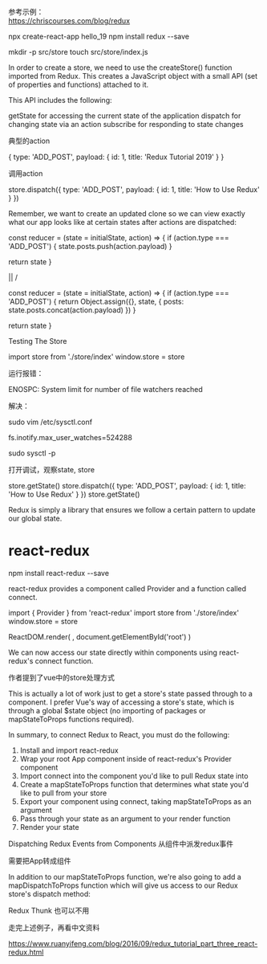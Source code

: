 参考示例：  
https://chriscourses.com/blog/redux

npx create-react-app hello_19
npm install redux --save

mkdir -p src/store
touch src/store/index.js

In order to create a store, we need to use the createStore() function imported from Redux. This creates a JavaScript object with a small API (set of properties and functions) attached to it.

This API includes the following:

getState for accessing the current state of the application
dispatch for changing state via an action
subscribe for responding to state changes

典型的action

{
  type: 'ADD_POST',
  payload: { id: 1, title: 'Redux Tutorial 2019' }
}

调用action

store.dispatch({ type: 'ADD_POST', payload: { id: 1, title: 'How to Use Redux' } })

Remember, we want to create an updated clone so we can view exactly what our app looks like at certain states after actions are dispatched:

const reducer = (state = initialState, action) => {
  if (action.type === 'ADD_POST') {
    state.posts.push(action.payload)
  }

  return state
}

||
\/

const reducer = (state = initialState, action) => {
  if (action.type === 'ADD_POST') {
    return Object.assign({}, state, {
      posts: state.posts.concat(action.payload)
    })
  }

  return state
}

Testing The Store

import store from './store/index'
window.store = store

运行报错：

ENOSPC: System limit for number of file watchers reached

解决：

sudo vim /etc/sysctl.conf
	
fs.inotify.max_user_watches=524288

sudo sysctl -p

打开调试，观察state, store

store.getState()
store.dispatch({ type: 'ADD_POST', payload: { id: 1, title: 'How to Use Redux' } })
store.getState()

Redux is simply a library that ensures we follow a certain pattern to update our global state.

react-redux
===========

npm install react-redux --save

react-redux provides a component called Provider and a function called connect.

import { Provider } from 'react-redux'
import store from './store/index'
window.store = store

ReactDOM.render(
  <Provider store={store}>
    <App />
  </Provider>,
  document.getElementById('root')
)

We can now access our state directly within components using react-redux's connect function.

作者提到了vue中的store处理方式

This is actually a lot of work just to get a store's state passed through to a component. I prefer Vue's way of accessing a store's state, which is through a global $state object (no importing of packages or mapStateToProps functions required).

In summary, to connect Redux to React, you must do the following:

1. Install and import react-redux
2. Wrap your root App component inside of react-redux's Provider component
3. Import connect into the component you'd like to pull Redux state into
4. Create a mapStateToProps function that determines what state you'd like to pull from your store
5. Export your component using connect, taking mapStateToProps as an argument
6. Pass through your state as an argument to your render function
7. Render your state

Dispatching Redux Events from Components
从组件中派发redux事件

需要把App转成组件

In addition to our mapStateToProps function, we're also going to add a mapDispatchToProps function which will give us access to our Redux store's dispatch method:

Redux Thunk
也可以不用

走完上述例子，再看中文资料

https://www.ruanyifeng.com/blog/2016/09/redux_tutorial_part_three_react-redux.html